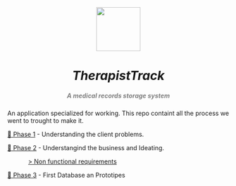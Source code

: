 <div align = "center">
  <img src="./media/wireWizLogo.png" width="100px"><h1 align="center"> 
  <h1 align="center" style="font-style:italic;">
  TherapistTrack</h1>
    <h5 align="center"> <i style="color:grey;"> 
   A medical records storage system</i> </h5>
</div>

An application specialized for working. This repo containt all the process we went to trought to make it.

[🔴 Phase 1](https://github.com/DanielRasho/TherapistTrack/tree/main/PreDesignFiles/phase1) - Understanding the client problems.

[🔴 Phase 2](https://github.com/DanielRasho/TherapistTrack/tree/main/PreDesignFiles/phase2) - Understangind the business and Ideating.

            [> Non functional requirements](https://github.com/DanielRasho/TherapistTrack/tree/main/PreDesignFiles/phase2/non_functional_requisites_logs)

[🔴 Phase 3](https://github.com/DanielRasho/TherapistTrack/tree/main/PreDesignFiles/phase3) - First Database an Prototipes
